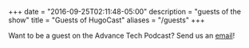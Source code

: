 +++
date = "2016-09-25T02:11:48-05:00"
description = "guests of the show"
title = "Guests of HugoCast"
aliases = "/guests"
+++

Want to be a guest on the Advance Tech Podcast? Send us an [email](mailto:alexandra.moxin@advancetechmedia.org)!
